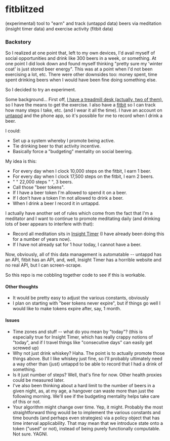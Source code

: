 # fitblitzed

(experimental) tool to "earn" and track (untappd data) beers via meditation
(insight timer data) and exercise activity (fitbit data)

### Backstory

So I realized at one point that, left to my own devices, I'd avail myself of
social opportunities and drink like 300 beers in a week, or something.  At one
point I did look down and found myself thinking "pretty sure my 'winter coat'
is just stored beer energy".  This was at a point when I'd not been exercising
a lot, etc. There were other downsides too: money spent, time spent drinking
beers when I would have been fine doing something else.

So I decided to try an experiment.  

Some background... First off, [I have a treadmill desk (actually, two of
them)](https://github.com/rick/rick.github.io/tree/master/treadmill_desk), so I
have the means to get the exercise. I also have a [fitbit](http://fitbit.com/)
so I can track how many steps I take, etc. (and I wear it all the time).  I
have an account on [untappd](http://untappd.com/) and the phone app, so it's
possible for me to record when I drink a beer.

I could:

 - Set up a system whereby I promote being active.
 - Tie drinking beer to that activity incentive.
 - Basically force a "budgeting" mentality on social beering.

My idea is this:

 - For every day when I clock 10,000 steps on the fitbit, I earn 1 beer.
 - For every day when I clock 17,500 steps on the fitbit, I earn 2 beers.
 - " " 22,000 steps " ", 3 beers.
 - Call those "beer tokens".
 - If I have a beer token I'm allowed to spend it on a beer.
 - If I don't have a token I'm not allowed to drink a beer.
 - When I drink a beer I record it in untappd.

I actually have another set of rules which come from the fact that I'm a
meditator and I want to continue to promote meditating daily (and drinking lots
of beer appears to interfere with that):

 - Record all meditation sits in [Insight Timer](http://insighttimer.com/) (I have already been doing this for a number of years now).
 - If I have not already sat for 1 hour today, I cannot have a beer.

Now, obviously, all of this data management is automatable -- untappd has an
API, fitbit has an API, and, well, Insight Timer has a horrible website and no
real API, but I can screen-scrape.

So this repo is me cobbling together code to see if this is workable.

#### Other thoughts

 - It would be pretty easy to adjust the various constants, obviously
 - I plan on starting with "beer tokens never expire", but if things go well I would like to make tokens expire after, say, 1 month.

#### Issues

 - Time zones and stuff -- what do you mean by "today"? (this is especially true for Insight Timer, which has really crappy notions of "today", and if I travel things like "consecutive days" can easily get screwed up)
 - Why not just drink whiskey?  Haha. The point is to actually promote those things above. But I like whiskey just fine, so I'll probably ultimately need a way other than (just) untappd to be able to record that I had a drink of something.
 - Is it just number of steps? Well, that's fine for now. Other health proxies could be measured later.
 - I've also been thinking about a hard limit to the number of beers in a given night, as, at my age, a hangover can waste more than just the following morning. We'll see if the budgeting mentality helps take care of this or not.
 - Your algorithm might change over time.  Yep, it might. Probably the most straightforward thing would be to implement the various constants and time bounds (and perhaps even strategies) via a policy object that has time interval applicability. That may mean that we introduce state onto a token ("used" or not), instead of being purely functionally computable. Not sure. YAGNI.
